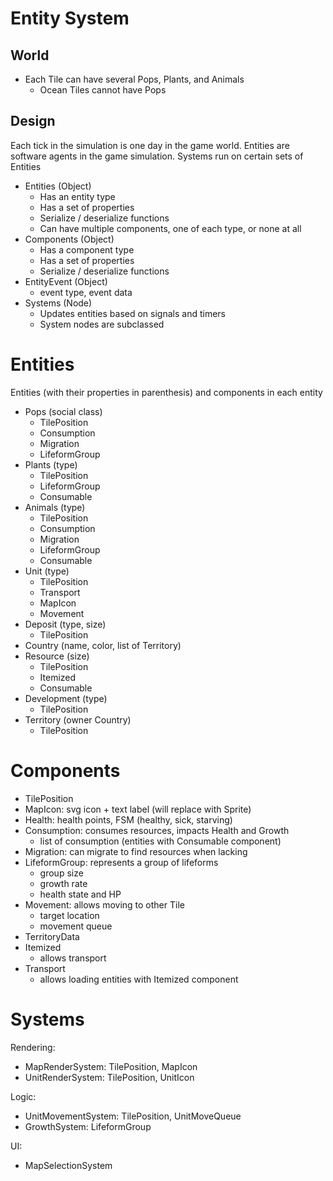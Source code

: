 # Entity System

## World
- Each Tile can have several Pops, Plants, and Animals
  - Ocean Tiles cannot have Pops

## Design
Each tick in the simulation is one day in the game world. Entities are software agents in the game simulation. Systems run on certain sets of Entities

- Entities (Object)
  - Has an entity type
  - Has a set of properties
  - Serialize / deserialize functions
  - Can have multiple components, one of each type, or none at all
- Components (Object)
  - Has a component type
  - Has a set of properties
  - Serialize / deserialize functions
- EntityEvent (Object)
  - event type, event data
- Systems (Node)
  - Updates entities based on signals and timers
  - System nodes are subclassed

# Entities
Entities (with their properties in parenthesis) and components in each entity

- Pops (social class)
  - TilePosition
  - Consumption
  - Migration
  - LifeformGroup
- Plants (type)
  - TilePosition
  - LifeformGroup
  - Consumable
- Animals (type)
  - TilePosition
  - Consumption
  - Migration
  - LifeformGroup
  - Consumable
- Unit (type)
  - TilePosition
  - Transport
  - MapIcon
  - Movement
- Deposit (type, size)
  - TilePosition
- Country (name, color, list of Territory)
- Resource (size)
  - TilePosition
  - Itemized
  - Consumable
- Development (type)
  - TilePosition
- Territory (owner Country)
  - TilePosition

# Components
- TilePosition
- MapIcon: svg icon + text label (will replace with Sprite)
- Health: health points, FSM (healthy, sick, starving)
- Consumption: consumes resources, impacts Health and Growth
  - list of consumption (entities with Consumable component)
- Migration: can migrate to find resources when lacking
- LifeformGroup: represents a group of lifeforms
  - group size
  - growth rate
  - health state and HP
- Movement: allows moving to other Tile
  - target location
  - movement queue
- TerritoryData
- Itemized
  - allows transport
- Transport
  - allows loading entities with Itemized component

# Systems
Rendering:
- MapRenderSystem: TilePosition, MapIcon
- UnitRenderSystem: TilePosition, UnitIcon

Logic:
- UnitMovementSystem: TilePosition, UnitMoveQueue
- GrowthSystem: LifeformGroup

UI:
- MapSelectionSystem
